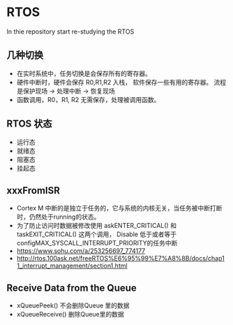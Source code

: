 # RTOS
In thie repository start re-studying the RTOS 
## 几种切换
- 在实时系统中，任务切换是会保存所有的寄存器。
- 硬件中断时，硬件会保存 R0,R1,R2 入栈， 软件保存一些有用的寄存器。 流程是保护现场 -> 处理中断 -> 恢复现场
- 函数调用，R0，R1, R2 无需保存，处理被调用函数。

## RTOS 状态
- 运行态
- 就绪态
- 阻塞态
- 挂起态

 ## xxxFromISR
 
 - Cortex M 中断的是独立于任务的，它与系统的内核无关，当任务被中断打断时，仍然处于running的状态。
 - 为了防止访问时数据被修改使用 askENTER_CRITICAL() 和 taskEXIT_CRITICAL() 这两个调用， Disable 低于或者等于configMAX_SYSCALL_INTERRUPT_PRIORITY的任务中断
 - https://www.sohu.com/a/253256697_774177
 - http://rtos.100ask.net/freeRTOS%E6%95%99%E7%A8%8B/docs/chap11_interrupt_management/section1.html
 
 ## Receive Data from the Queue
 - xQueuePeek() 不会删除Queue 里的数据
 - xQueueReceive() 删除Queue里的数据
 
 
 
